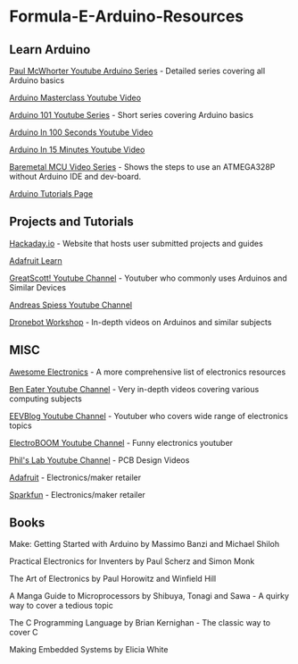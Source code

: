 # Formula-E-Arduino-Resources
## Learn Arduino
[Paul McWhorter Youtube Arduino Series](https://www.youtube.com/playlist?list=PLGs0VKk2DiYw-L-RibttcvK-WBZm8WLEP) - Detailed series covering all Arduino basics

[Arduino Masterclass Youtube Video](https://www.youtube.com/watch?v=BLrHTHUjPuw) 

[Arduino 101 Youtube Series](https://www.youtube.com/playlist?list=PLlzmd439B074hYEBYZ58mRbQ9QtpxPQ-w) - Short series covering Arduino basics

[Arduino In 100 Seconds Youtube Video](https://www.youtube.com/watch?v=1ENiVwk8idM)

[Arduino In 15 Minutes Youtube Video](https://www.youtube.com/watch?v=nL34zDTPkcs&t=)

[Baremetal MCU Video Series](https://www.youtube.com/watch?v=tBq3sO1Z-7o&list=PLNyfXcjhOAwOF-7S-ZoW2wuQ6Y-4hfjMR) - Shows the steps to use an ATMEGA328P without Arduino IDE and dev-board.

[Arduino Tutorials Page](https://www.arduino.cc/en/Tutorial/HomePage)

## Projects and Tutorials
[Hackaday.io](hackaday.io) - Website that hosts user submitted projects and guides

[Adafruit Learn](https://learn.adafruit.com/)

[GreatScott! Youtube Channel](https://www.youtube.com/@greatscottlab) - Youtuber who commonly uses Arduinos and Similar Devices

[Andreas Spiess Youtube Channel](https://www.youtube.com/@AndreasSpiess)

[Dronebot Workshop](https://www.youtube.com/@Dronebotworkshop) - In-depth videos on Arduinos and similar subjects

## MISC
[Awesome Electronics](https://github.com/kitspace/awesome-electronics) - A more comprehensive list of electronics resources

[Ben Eater Youtube Channel](https://www.youtube.com/@BenEater) - Very in-depth videos covering various computing subjects

[EEVBlog Youtube Channel](https://www.youtube.com/@EEVblog) - Youtuber who covers wide range of electronics topics

[ElectroBOOM Youtube Channel](https://www.youtube.com/@ElectroBOOM) - Funny electronics youtuber

[Phil's Lab Youtube Channel](https://www.youtube.com/@PhilsLab) - PCB Design Videos

[Adafruit](https://www.adafruit.com/) - Electronics/maker retailer

[Sparkfun](https://www.sparkfun.com/) - Electronics/maker retailer

## Books
Make: Getting Started with Arduino by Massimo Banzi and Michael Shiloh

Practical Electronics for Inventers by Paul Scherz and Simon Monk

The Art of Electronics by Paul Horowitz and Winfield Hill

A Manga Guide to Microprocessors by Shibuya, Tonagi and Sawa - A quirky way to cover a tedious topic

The C Programming Language by Brian Kernighan - The classic way to cover C

Making Embedded Systems by Elicia White


